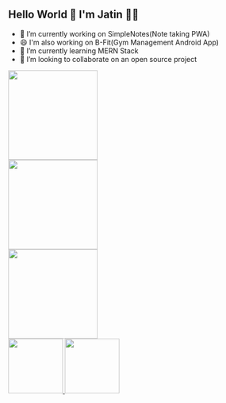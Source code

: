 ## Hello World 👋 I'm Jatin :man_technologist:


- 🔭 I’m currently working on SimpleNotes(Note taking PWA)
- 😄 I'm also working on B-Fit(Gym Management Android App)
- 🌱 I’m currently learning MERN Stack
- 👯 I’m looking to collaborate on an open source project

<a href="https://github.com/jatinvats636">
  <img height="180em" src="https://github-readme-streak-stats.herokuapp.com/?user=jatinvats636&theme=tokyonight_duo&hide_border=true" />
</a>
<br>
<a href="https://github.com/jatinvats636">
  <img height="180em" src="https://github-readme-stats.vercel.app/api?username=jatinvats636&theme=tokyonight&show_icons=true&hide=issues,contribs&count_private=true" />
</a>
<br>
<a href="https://github.com/jatinvats636">
  <img height="180em" src="https://github-readme-stats.vercel.app/api/top-langs/?username=jatinvats636&theme=tokyonight&layout=compact&langs_count=4" />
</a>
<br>
<a href="https://github.com/jatinvats636">
  <img height="110em" src="https://github-readme-stats.vercel.app/api/pin/?username=jatinvats636&theme=tokyonight&repo=Calculator_cordova" />
  <img height="110em" src="https://github-readme-stats.vercel.app/api/pin/?username=jatinvats636&theme=tokyonight&repo=Calculator_stopwatch" />
</a>
<br>

<!--
- 🤔 I’m looking for help with 
- 💬 Ask me about ...
- 📫 How to reach me: ...
- 😄 Pronouns: ...
- ⚡ Fun fact: ...
-->
